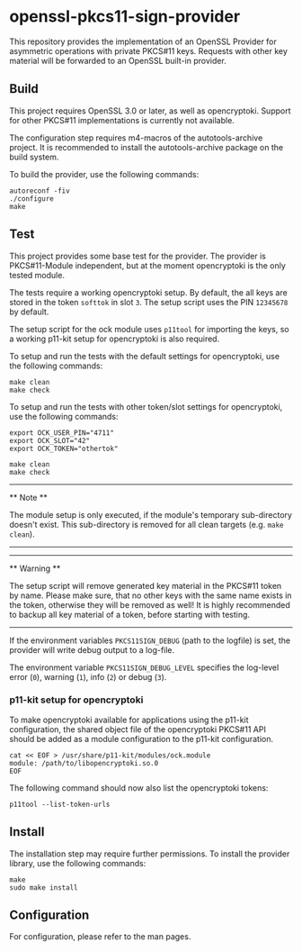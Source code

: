 # openssl-pkcs11-sign-provider

This repository provides the implementation of an OpenSSL Provider for
asymmetric operations with private PKCS\#11 keys. Requests with other key
material will be forwarded to an OpenSSL built-in provider.

## Build

This project requires OpenSSL 3.0 or later, as well as opencryptoki.
Support for other PKCS\#11 implementations is currently not available.

The configuration step requires m4-macros of the autotools-archive project.
It is recommended to install the autotools-archive package on the build
system.

To build the provider, use the following commands:

```
autoreconf -fiv
./configure
make
```

## Test

This project provides some base test for the provider. The provider is
PKCS\#11-Module independent, but at the moment opencryptoki is the only
tested module.

The tests require a working opencryptoki setup. By default, the all keys are
stored in the token `softtok` in slot `3`. The setup script uses the PIN
`12345678` by default.

The setup script for the ock module uses `p11tool` for importing the keys,
so a working p11-kit setup for opencryptoki is also required.

To setup and run the tests with the default settings for opencryptoki,
use the following commands:

```
make clean
make check
```

To setup and run the tests with other token/slot settings for
opencryptoki, use the following commands:

```
export OCK_USER_PIN="4711"
export OCK_SLOT="42"
export OCK_TOKEN="othertok"

make clean
make check
```

---
** Note **

The module setup is only executed, if the module's temporary
sub-directory doesn't exist. This sub-directory is removed for all
clean targets (e.g. `make clean`).

---

---
** Warning **

The setup script will remove generated key material in the PKCS\#11
token by name. Please make sure, that no other keys with the same name
exists in the token, otherwise they will be removed as well!  It is
highly recommended to backup all key material of a token, before
starting with testing.

---

If the environment variables `PKCS11SIGN_DEBUG` (path to the logfile)
is set, the provider will write debug output to a log-file.

The environment variable `PKCS11SIGN_DEBUG_LEVEL` specifies the
log-level error (`0`), warning (`1`), info (`2`) or debug (`3`).

### p11-kit setup for opencryptoki

To make opencryptoki available for applications using the p11-kit
configuration, the shared object file of the opencryptoki PKCS\#11 API
should be added as a module configuration to the p11-kit configuration.

```
cat << EOF > /usr/share/p11-kit/modules/ock.module
module: /path/to/libopencryptoki.so.0
EOF
```

The following command should now also list the opencryptoki tokens:

```
p11tool --list-token-urls
```

## Install

The installation step may require further permissions. To install the
provider library, use the following commands:

```
make
sudo make install
```

## Configuration

For configuration, please refer to the man pages.
